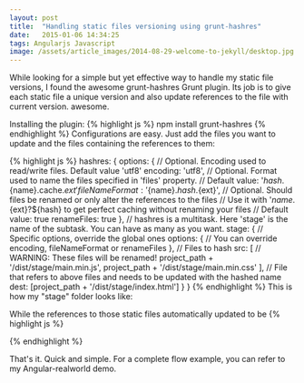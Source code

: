 ```yaml
---
layout: post
title:  "Handling static files versioning using grunt-hashres"
date:   2015-01-06 14:34:25
tags: Angularjs Javascript
image: /assets/article_images/2014-08-29-welcome-to-jekyll/desktop.jpg
---
```


While looking for a simple but yet effective way to handle my static file versions, I found the awesome grunt-hashres Grunt plugin. Its job is to give each static file a unique version and also update references to the file with current version. awesome.

Installing the plugin:
{% highlight js %}
npm install grunt-hashres
{% endhighlight %}
Configurations are easy. Just add the files you want to update and the files containing the references to them:

{% highlight js %}
 hashres: {
    options: {
        // Optional. Encoding used to read/write files. Default value 'utf8'
        encoding: 'utf8',
        // Optional. Format used to name the files specified in 'files' property.
        // Default value: '${hash}.${name}.cache.${ext}'
        fileNameFormat: '${name}.${hash}.${ext}',
        // Optional. Should files be renamed or only alter the references to the files
        // Use it with '${name}.${ext}?${hash} to get perfect caching without renaming your files
        // Default value: true
        renameFiles: true
    },
    // hashres is a multitask. Here 'stage' is the name of the subtask. You can have as many as you want.
    stage: {
        // Specific options, override the global ones
        options: {
            // You can override encoding, fileNameFormat or renameFiles
        },
        // Files to hash
        src: [
            // WARNING: These files will be renamed!
            project_path + '/dist/stage/main.min.js',
            project_path + '/dist/stage/main.min.css'
        ],
        // File that refers to above files and needs to be updated with the hashed name
        dest: [project_path + '/dist/stage/index.html']
    }
}
{% endhighlight %}
This is how my "stage" folder looks like:


While the references to those static files automatically updated to be
{% highlight js %}
<script src="main.min.55a94a50.js"></script>
<link rel="stylesheet" href="main.min.6e4ea0cc.css"></head>
{% endhighlight %}

That's it. Quick and simple. For a complete flow example, you can refer to my Angular-realworld demo.

[jekyll]:      http://jekyllrb.com
[jekyll-gh]:   https://github.com/jekyll/jekyll
[jekyll-help]: https://github.com/jekyll/jekyll-help
